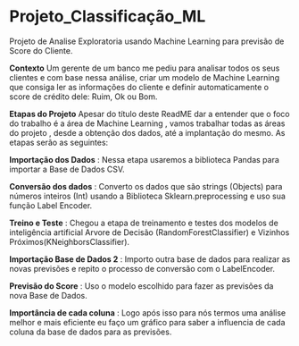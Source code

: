 # Projeto_Classificação_ML
Projeto de Analise Exploratoria usando Machine Learning para previsão de Score do Cliente.

**Contexto**
Um gerente de um banco me pediu para analisar todos os seus clientes e com base nessa análise, criar um modelo de Machine Learning que consiga ler as informações do cliente e definir automaticamente o score de crédito dele: Ruim, Ok ou Bom.

**Etapas do Projeto**
Apesar do título deste ReadME dar a entender que o foco do trabalho é a área de Machine Learning , vamos trabalhar todas as áreas do projeto , desde a obtenção dos dados, até a implantação do mesmo. As etapas serão as seguintes:

**Importação dos Dados** : Nessa etapa usaremos a biblioteca Pandas para importar a Base de Dados CSV.

**Conversão dos dados** : Converto os dados que são strings (Objects) para números inteiros (Int) usando a Biblioteca Sklearn.preprocessing e uso sua função Label Encoder.

**Treino e Teste** : Chegou a etapa de treinamento e testes dos modelos de inteligência artificial Arvore de Decisão (RandomForestClassifier) e Vizinhos Próximos(KNeighborsClassifier).

**Importação Base de Dados 2** : Importo outra base de dados para realizar as novas previsões e repito o processo de conversão com o LabelEncoder.

**Previsão do Score** : Uso o modelo escolhido para fazer as previsões da nova Base de Dados.

**Importância de cada coluna** : Logo após isso para nós termos uma análise melhor e mais eficiente eu faço um gráfico para saber a influencia de cada coluna da base de dados para as previsões.

















